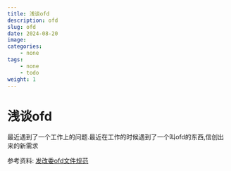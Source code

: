 ```yaml
---
title: 浅谈ofd
description: ofd
slug: ofd
date: 2024-08-20
image: 
categories:
    - none
tags:
    - none
    - todo
weight: 1
---
```

# 浅谈ofd

最近遇到了一个工作上的问题.最近在工作的时候遇到了一个叫ofd的东西,信创出来的新需求

参考资料: [发改委ofd文件规范](https://fgw.sh.gov.cn/cmsres/7f/7f6205045ebf44378d3d7c516aeac7c5/df520868876b9a9d52c1bb34f4bbca97.pdf)
